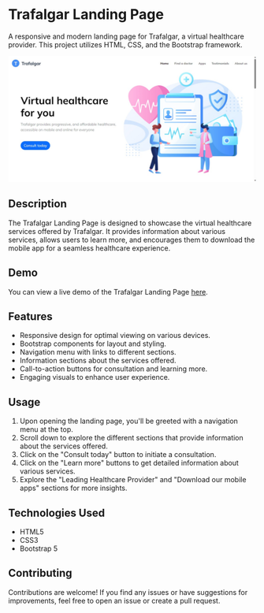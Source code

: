 # Trafalgar Landing Page

A responsive and modern landing page for Trafalgar, a virtual healthcare provider. This project utilizes HTML, CSS, and the Bootstrap framework.

![Trafalgar Landing Page](/screenshot/screen.png)

## Description

The Trafalgar Landing Page is designed to showcase the virtual healthcare services offered by Trafalgar. It provides information about various services, allows users to learn more, and encourages them to download the mobile app for a seamless healthcare experience.

## Demo

You can view a live demo of the Trafalgar Landing Page [here](https://trafalgar-landing-page-seven.vercel.app/).

## Features

- Responsive design for optimal viewing on various devices.
- Bootstrap components for layout and styling.
- Navigation menu with links to different sections.
- Information sections about the services offered.
- Call-to-action buttons for consultation and learning more.
- Engaging visuals to enhance user experience.

## Usage

1. Upon opening the landing page, you'll be greeted with a navigation menu at the top.
2. Scroll down to explore the different sections that provide information about the services offered.
3. Click on the "Consult today" button to initiate a consultation.
4. Click on the "Learn more" buttons to get detailed information about various services.
5. Explore the "Leading Healthcare Provider" and "Download our mobile apps" sections for more insights.

## Technologies Used

- HTML5
- CSS3
- Bootstrap 5

## Contributing

Contributions are welcome! If you find any issues or have suggestions for improvements, feel free to open an issue or create a pull request.

